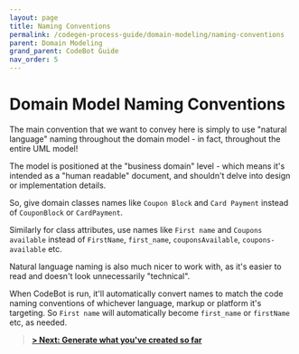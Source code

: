 ```yaml
---
layout: page
title: Naming Conventions
permalink: /codegen-process-guide/domain-modeling/naming-conventions
parent: Domain Modeling
grand_parent: CodeBot Guide
nav_order: 5
---
```


# Domain Model Naming Conventions

The main convention that we want to convey here is simply to use "natural language" naming throughout the domain model - in fact, throughout the entire UML model!

The model is positioned at the "business domain" level - which means it's intended as a "human readable" document, and shouldn't delve into design or implementation details.

So, give domain classes names like `Coupon Block` and `Card Payment` instead of `CouponBlock` or `CardPayment`.

Similarly for class attributes, use names like `First name` and `Coupons available` instead of `FirstName`, `first_name`, `couponsAvailable`, `coupons-available` etc.

Natural language naming is also much nicer to work with, as it's easier to read and doesn't look unnecessarily "technical".

When CodeBot is run, it'll automatically convert names to match the code naming conventions of whichever language, markup or platform it's targeting. So `First name` will automatically become `first_name` or `firstName` etc, as needed.


> **[> Next: Generate what you've created so far](generate-api)**
